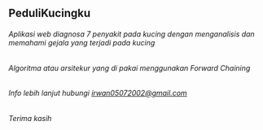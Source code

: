 ## PeduliKucingku

######  Aplikasi web diagnosa 7 penyakit pada kucing dengan menganalisis dan memahami gejala yang terjadi pada kucing
######  Algoritma atau arsitekur yang di pakai menggunakan Forward Chaining
######  Info lebih lanjut hubungi irwan05072002@gmail.com
######  Terima kasih

